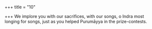 +++
title = "10"

+++
We implore you with our sacrifices, with our songs, o Indra most  longing for songs,
just as you helped Purumāyya in the prize-contests.